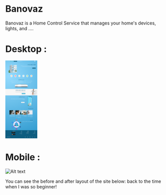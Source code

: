 # Banovaz
Banovaz is a Home Control Service that manages your home's devices, lights, and ....

# Desktop : 
<img
  src="/assets/images/after-desktop.png"
  alt="Alt text"
  title="Optional title"
  style="display: inline-block; margin: 0 auto; max-width: 100px">
<br>
# Mobile : 
<img
  src="/assets/images/screencapture-tapsi-yasaminashoori-netlify-app-2023-03-26-16_57_38.png"
  alt="Alt text"
  title="Optional title"
  style="display: inline-block; margin: 0 auto; max-width: 100px">


You can see the before and after layout of the site below:  back to the time when I was so beginner!
